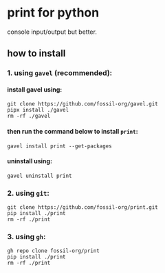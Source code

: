 # print for python

console input/output but better.

## how to install

### 1. using `gavel` (recommended):
#### install gavel using:
```commandline
git clone https://github.com/fossil-org/gavel.git
pipx install ./gavel
rm -rf ./gavel
```
#### then run the command below to install `print`:
```commandline
gavel install print --get-packages
```
#### uninstall using:
```commandline
gavel uninstall print
```
### 2. using `git`:
```commandline
git clone https://github.com/fossil-org/print.git
pip install ./print
rm -rf ./print
```
### 3. using `gh`:
```commandline
gh repo clone fossil-org/print
pip install ./print
rm -rf ./print
```